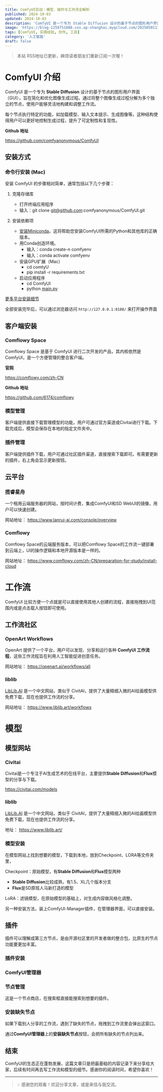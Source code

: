```yaml
---
title: ComfyUI实战：模型、插件与工作流全解析
published: 2024-10-03
updated: 2024-10-03
description: 'ComfyUI 是一个专为 Stable Diffusion 设计的基于节点的图形用户界面。'
image: 'https://blog-1259751088.cos.ap-shanghai.myqcloud.com/20250501174614910.png?imageSlim'
tags: [ComfyUI, 实践经验, 创作, 工具]
category: '人工智能'
draft: false
---
```


> 本站 RSS地址已更新，麻烦读者朋友们重新订阅一次喔！

# ComfyUI 介绍

ComfyUI 是一个专为 **Stable Diffusion** 设计的基于节点的图形用户界面（GUI），旨在简化和优化图像生成过程。通过将整个图像生成过程分解为多个独立的节点，使用户能够灵活地构建和调整工作流。

每个节点执行特定的功能，如加载模型、输入文本提示、生成图像等。这种结构使得用户可以更好地控制生成过程，提升了可定制性和复现性。

**Github 地址**

https://github.com/comfyanonymous/ComfyUI

## 安装方式

### 命令行安装 (Mac)

安装 ComfyUI 的步骤相对简单，通常包括以下几个步骤：

1. 克隆存储库
    - 打开终端应用程序
    - 输入：git clone [git@github.com](mailto:git@github.com):comfyanonymous/ComfyUI.git

1. 安装依赖项
    - [安装Miniconda](https://docs.anaconda.com/free/miniconda/index.html#latest-miniconda-installer-links)。这将帮助您安装ComfyUI所需的Python和其他库的正确版本。
    - 用Conda创造环境。
        - 输入：conda create-n comfyenv
        - 输入：conda activate comfyenv
    - 安装GPU扩展（Mac）
        - cd comtyU
        - pip install -r requirements.txt
    - 启动应用程序
        - cd ComfyUI
        - python [main.py](http://main.py/)

<!-- ![](https://blog-1259751088.cos.ap-shanghai.myqcloud.com/uPic/CleanShot%202024-10-03%20at%2015.56.10@2x.png) -->

[更多平台安装细节](https://docs.comfy.org/get_started/manual_install)

全部安装完毕后，可以通过浏览器访问 `http://127.0.0.1:8188/` 来打开操作界面

## 客户端安装

### Comflowy Space

Comflowy Space 是基于 ComfyUI 进行二次开发的产品，其内核依然是 ComfyUI，是一个方便管理的整合客户端。

**官网**

https://comflowy.com/zh-CN

**Github 地址**

https://github.com/6174/comflowy

### 模型管理

<!-- ![](https://blog-1259751088.cos.ap-shanghai.myqcloud.com/uPic/CleanShot%202024-09-12%20at%2009.09.43.png) -->

<!-- ![](https://blog-1259751088.cos.ap-shanghai.myqcloud.com/uPic/CleanShot%202024-09-12%20at%2009.19.30.png) -->

客户端提供直接下载管理模型的功能，用户可通过官方渠道或Civitai进行下载。下载完成后，模型会保存在本地的指定文件夹中。

### 插件管理

<!-- ![](https://blog-1259751088.cos.ap-shanghai.myqcloud.com/uPic/CleanShot%202024-09-12%20at%2009.30.00.png) -->

客户端提供插件下载，用户可通过社区插件渠道，直接搜索下载即可。有需要更新的插件，右上角会显示更新按钮。

## 云平台

### 揽睿星舟

一个租用云端服务器的网站，按时间计费，集成ComfyUI和SD WebUl的镜像，用户可以快速创建。

网站地址：
https://www.lanrui-ai.com/console/overview

### Comflowy

Comflowy Space的云端服务版本，可以把Comflowy Space的工作流一键部署到云端上，UI的操作逻辑和本地开源版本是一样的。

网站地址：
https://www.comflowy.com/zh-CN/preparation-for-study/install-cloud

# 工作流

ComfyUI 比较方便一个点就是可以直接使用其他人创建的流程，直接拖拽到UI范围内或是点击载入按钮即可使用。

<!-- ![](https://blog-1259751088.cos.ap-shanghai.myqcloud.com/uPic/CleanShot%202024-10-03%20at%2015.54.48@2x.png) -->

## 工作流社区

### OpenArt Workflows

OpenArt 提供了一个平台，用户可以发现、分享和运行各种 **ComfyUI 工作流程**，这些工作流程旨在利用人工智能促进创意任务。

网站地址：
https://openart.ai/workflows/all

### liblib

[LibLib.AI](http://liblib.ai/) 是一个中文网站，类似于 CivitAI，提供了大量精细入微的AI绘画模型供免费下载，现在也提供工作流的分享。

网站地址：
https://www.liblib.art/workflows

# 模型

## 模型网站

### Civitai

Civitai是一个专注于AI生成艺术的在线平台，主要提供**Stable Diffusion**和**Flux**模型的分享与下载。

https://civitai.com/models

### liblib

[LibLib.AI](http://liblib.ai/) 是一个中文网站，类似于 CivitAI，提供了大量精细入微的AI绘画模型供免费下载，现在也提供工作流的分享。

地址：
https://www.liblib.art/

### 模型安装

在模型网站上找到想要的模型，下载到本地，放到Checkpoint、LORA等文件夹里，

Checkpoint：原始模型，有**Stable Diffusion**和**Flux**模型两种

- **Stable Diffusion**比较成熟，有1.5、XL几个版本分支
- **Flux**是SD原班人马新打造的模型

LoRA：滤镜模型，在原始模型的基础上，对生成内容做风格化调整。

另一种安装方法，装上ComfyUl-Manager插件，在管理器界面，可以直接安装。

<!-- ![](https://blog-1259751088.cos.ap-shanghai.myqcloud.com/uPic/CleanShot%202024-09-27%20at%2017.08.27@2x.png) -->

## 插件

插件可以理解成第三方节点，是由开源社区里的开发者做的整合包，比原生的节点功能要更加丰富。

### 插件安装

### ComfyUI管理器

<!-- ![](https://blog-1259751088.cos.ap-shanghai.myqcloud.com/uPic/CleanShot%202024-10-03%20at%2016.12.15@2x.png) -->

### 节点管理

这是一个节点商店，在搜索框直接能搜索到想要的插件。

<!-- ![](https://blog-1259751088.cos.ap-shanghai.myqcloud.com/uPic/CleanShot%202024-10-03%20at%2016.14.44@2x.png) -->

### 安装缺失节点

如果下载别人分享的工作流，遇到了缺失的节点，拖拽到工作流里会弹出这窗口。

<!-- ![](https://blog-1259751088.cos.ap-shanghai.myqcloud.com/uPic/CleanShot%202024-10-03%20at%2016.19.01@2x.png) -->

通过**ComfyUI管理器**上的**安装缺失节点**按钮，会把所有缺失的节点列出来。

<!-- ![](https://blog-1259751088.cos.ap-shanghai.myqcloud.com/uPic/CleanShot%202024-10-03%20at%2016.19.45@2x.png) -->

## 结束

ComfyUI的生态正在蓬勃发展，这篇文章只是把最基础的内容记录下来分享给大家，后续有时间再去写工作流和模型的细节。感谢你的阅读时间，希望你喜欢！

---

> 💡 感谢您的观看！欢迎分享文章，或是来信与我交流。